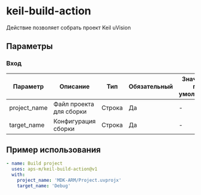 # keil-build-action

Действие позволяет собрать проект Keil uVision

## Параметры

### Вход

| Параметр     | Описание                | Тип    | Обязательный | Значение по умолчанию |
| ------------ | ----------------------- | ------ | ------------ | --------------------- |
| project_name | Файл проекта для сборки | Строка | Да           | -                     |
| target_name  | Конфигурация сборки     | Строка | Да           | -                     |

## Пример использования

```yml
- name: Build project
  uses: aps-m/keil-build-action@v1
  with:
    project_name: 'MDK-ARM/Project.uvprojx'
    target_name: 'Debug'
```
